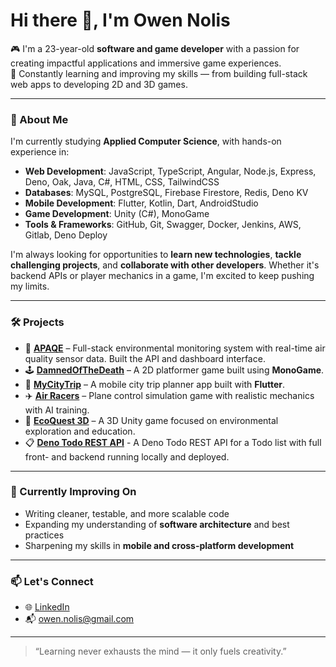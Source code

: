# Hi there 👋, I'm Owen Nolis

🎮 I'm a 23-year-old **software and game developer** with a passion for creating impactful applications and immersive game experiences.  
🧠 Constantly learning and improving my skills — from building full-stack web apps to developing 2D and 3D games.

---

### 🚀 About Me

I'm currently studying **Applied Computer Science**, with hands-on experience in:

- **Web Development**: JavaScript, TypeScript, Angular, Node.js, Express, Deno, Oak, Java, C#, HTML, CSS, TailwindCSS
- **Databases**: MySQL, PostgreSQL, Firebase Firestore, Redis, Deno KV
- **Mobile Development**: Flutter, Kotlin, Dart, AndroidStudio
- **Game Development**: Unity (C#), MonoGame
- **Tools & Frameworks**: GitHub, Git, Swagger, Docker, Jenkins, AWS, Gitlab, Deno Deploy

I'm always looking for opportunities to **learn new technologies**, **tackle challenging projects**, and **collaborate with other developers**. Whether it's backend APIs or player mechanics in a game, I'm excited to keep pushing my limits.

---

### 🛠️ Projects

- 🔬 [**APAQE**](https://github.com/APAQE-2024-2025) – Full-stack environmental monitoring system with real-time air quality sensor data. Built the API and dashboard interface.  
- 🕹️ [**DamnedOfTheDeath**](https://github.com/OwenNolis/DamnedOfTheDeath) – A 2D platformer game built using **MonoGame**.
- 🧭 [**MyCityTrip**](https://github.com/OwenNolis/MyCityTrip) – A mobile city trip planner app built with **Flutter**.
- ✈️ [**Air Racers**](https://github.com/AP-IT-GH/eindproject-RobeirDenExpeir) – Plane control simulation game with realistic mechanics with AI training.
- 🌿 [**EcoQuest 3D**](https://github.com/OwenNolis/2023-3D-Game-EcoQuest) – A 3D Unity game focused on environmental exploration and education.
- 📋 [**Deno Todo REST API**](https://github.com/OwenNolis/deno-todo-rest-api) - A Deno Todo REST API for a Todo list with full front- and backend running locally and deployed.

---

### 🌱 Currently Improving On

- Writing cleaner, testable, and more scalable code
- Expanding my understanding of **software architecture** and best practices
- Sharpening my skills in **mobile and cross-platform development**

---

### 📫 Let's Connect

- 🌐 [LinkedIn](https://www.linkedin.com/in/owen-nolis/)
- 📬 owen.nolis@gmail.com

---

> “Learning never exhausts the mind — it only fuels creativity.”
